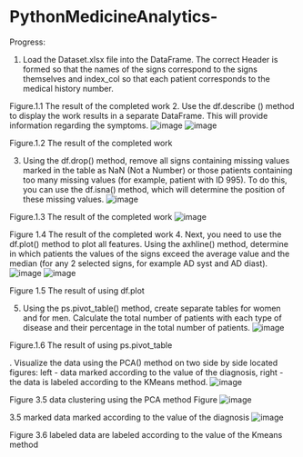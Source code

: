 # PythonMedicineAnalytics-
Progress:
1. Load the Dataset.xlsx file into the DataFrame. The correct Header is formed so that the names of the signs correspond to the signs themselves and index_col so that each patient corresponds to the medical history number.
 
Figure.1.1 The result of the completed work
2. Use the df.describe () method to display the work results in a separate DataFrame. This will provide information regarding the symptoms.
![image](https://github.com/zot-imortal/PythonMedicineAnalytics-/assets/78374936/e6bba5ec-61ef-4f01-9a75-f8602d2eec8b)
  ![image](https://github.com/zot-imortal/PythonMedicineAnalytics-/assets/78374936/c5693f71-9fbd-44ea-acb8-f83b30d1f94a)

  Figure.1.2 The result of the completed work

3. Using the df.drop() method, remove all signs containing missing values marked in the table as NaN (Not a Number) or those patients containing too many missing values (for example, patient with ID 995). To do this, you can use the df.isna() method, which will determine the position of these missing values.
 ![image](https://github.com/zot-imortal/PythonMedicineAnalytics-/assets/78374936/26e922f9-a413-431a-9391-8fc1ec6cda06)

Figure.1.3 The result of the completed work
 ![image](https://github.com/zot-imortal/PythonMedicineAnalytics-/assets/78374936/a6d7f9b8-b5fb-4fcf-9ce2-13468a5d0717)

Figure 1.4 The result of the completed work
4. Next, you need to use the df.plot() method to plot all features. Using the axhline() method, determine in which patients the values of the signs exceed the average value and the median (for any 2 selected signs, for example AD syst and AD diast).
 ![image](https://github.com/zot-imortal/PythonMedicineAnalytics-/assets/78374936/930e0fa8-01b1-488a-a6ed-54624beaa0b2)
![image](https://github.com/zot-imortal/PythonMedicineAnalytics-/assets/78374936/32ffe9c5-e8ca-442e-bedf-dfc61eb162b5)

Figure 1.5 The result of using df.plot

5. Using the ps.pivot_table() method, create separate tables for women and for men. Calculate the total number of patients with each type of disease and their percentage in the total number of patients.
 ![image](https://github.com/zot-imortal/PythonMedicineAnalytics-/assets/78374936/c5e06cba-fa66-49ec-bbff-0a38a4f8d045)

Figure.1.6 The result of using ps.pivot_table


. Visualize the data using the PCA() method on two side by side
located figures: left - data marked according to the value of the diagnosis,
right - the data is labeled according to the KMeans method.
 ![image](https://github.com/zot-imortal/PythonMedicineAnalytics-/assets/78374936/3860d648-4d4d-4d4d-91d5-a440e39a991b)

Figure 3.5 data clustering using the PCA method Figure 
![image](https://github.com/zot-imortal/PythonMedicineAnalytics-/assets/78374936/2ef42ef0-a54a-4b97-8dff-449247bbf309)

3.5 marked data marked according to the value of the diagnosis
 ![image](https://github.com/zot-imortal/PythonMedicineAnalytics-/assets/78374936/756a52aa-ec93-4287-ab8c-84e0b0e8d5bb)

Figure 3.6 labeled data are labeled according to the value of the Kmeans method

 


